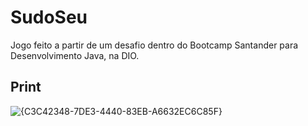 # SudoSeu

Jogo feito a partir de um desafio dentro do Bootcamp Santander para Desenvolvimento Java, na DIO.

## Print
![{C3C42348-7DE3-4440-83EB-A6632EC6C85F}](https://github.com/user-attachments/assets/aa69860a-5873-4674-8110-71edb838636b)
